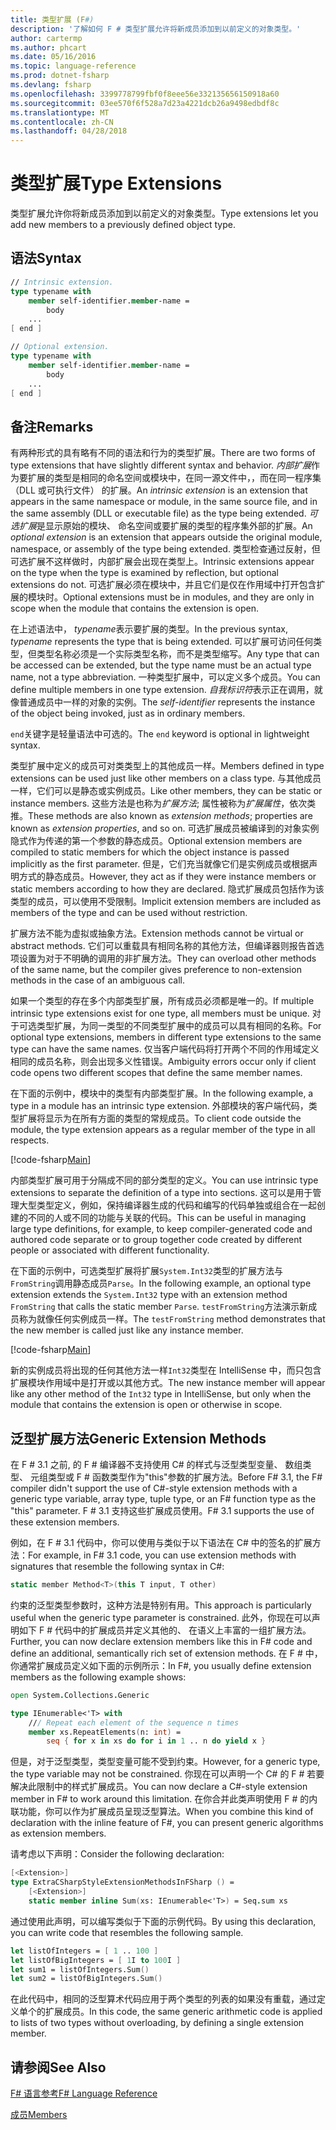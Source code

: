 ```yaml
---
title: 类型扩展 (F#)
description: '了解如何 F # 类型扩展允许将新成员添加到以前定义的对象类型。'
author: cartermp
ms.author: phcart
ms.date: 05/16/2016
ms.topic: language-reference
ms.prod: dotnet-fsharp
ms.devlang: fsharp
ms.openlocfilehash: 3399778799fbf0f8eee56e332135656150918a60
ms.sourcegitcommit: 03ee570f6f528a7d23a4221dcb26a9498edbdf8c
ms.translationtype: MT
ms.contentlocale: zh-CN
ms.lasthandoff: 04/28/2018
---
```

# <a name="type-extensions"></a><span data-ttu-id="3a41b-103">类型扩展</span><span class="sxs-lookup"><span data-stu-id="3a41b-103">Type Extensions</span></span>

<span data-ttu-id="3a41b-104">类型扩展允许你将新成员添加到以前定义的对象类型。</span><span class="sxs-lookup"><span data-stu-id="3a41b-104">Type extensions let you add new members to a previously defined object type.</span></span>

## <a name="syntax"></a><span data-ttu-id="3a41b-105">语法</span><span class="sxs-lookup"><span data-stu-id="3a41b-105">Syntax</span></span>

```fsharp
// Intrinsic extension.
type typename with
    member self-identifier.member-name =
        body
    ...
[ end ]

// Optional extension.
type typename with
    member self-identifier.member-name =
        body
    ...
[ end ]
```

## <a name="remarks"></a><span data-ttu-id="3a41b-106">备注</span><span class="sxs-lookup"><span data-stu-id="3a41b-106">Remarks</span></span>
<span data-ttu-id="3a41b-107">有两种形式的具有略有不同的语法和行为的类型扩展。</span><span class="sxs-lookup"><span data-stu-id="3a41b-107">There are two forms of type extensions that have slightly different syntax and behavior.</span></span> <span data-ttu-id="3a41b-108">*内部扩展*作为要扩展的类型是相同的命名空间或模块中，在同一源文件中，，而在同一程序集 （DLL 或可执行文件） 的扩展。</span><span class="sxs-lookup"><span data-stu-id="3a41b-108">An *intrinsic extension* is an extension that appears in the same namespace or module, in the same source file, and in the same assembly (DLL or executable file) as the type being extended.</span></span> <span data-ttu-id="3a41b-109">*可选扩展*是显示原始的模块、 命名空间或要扩展的类型的程序集外部的扩展。</span><span class="sxs-lookup"><span data-stu-id="3a41b-109">An *optional extension* is an extension that appears outside the original module, namespace, or assembly of the type being extended.</span></span> <span data-ttu-id="3a41b-110">类型检查通过反射，但可选扩展不这样做时，内部扩展会出现在类型上。</span><span class="sxs-lookup"><span data-stu-id="3a41b-110">Intrinsic extensions appear on the type when the type is examined by reflection, but optional extensions do not.</span></span> <span data-ttu-id="3a41b-111">可选扩展必须在模块中，并且它们是仅在作用域中打开包含扩展的模块时。</span><span class="sxs-lookup"><span data-stu-id="3a41b-111">Optional extensions must be in modules, and they are only in scope when the module that contains the extension is open.</span></span>

<span data-ttu-id="3a41b-112">在上述语法中， *typename*表示要扩展的类型。</span><span class="sxs-lookup"><span data-stu-id="3a41b-112">In the previous syntax, *typename* represents the type that is being extended.</span></span> <span data-ttu-id="3a41b-113">可以扩展可访问任何类型，但类型名称必须是一个实际类型名称，而不是类型缩写。</span><span class="sxs-lookup"><span data-stu-id="3a41b-113">Any type that can be accessed can be extended, but the type name must be an actual type name, not a type abbreviation.</span></span> <span data-ttu-id="3a41b-114">一种类型扩展中，可以定义多个成员。</span><span class="sxs-lookup"><span data-stu-id="3a41b-114">You can define multiple members in one type extension.</span></span> <span data-ttu-id="3a41b-115">*自我标识符*表示正在调用，就像普通成员中一样的对象的实例。</span><span class="sxs-lookup"><span data-stu-id="3a41b-115">The *self-identifier* represents the instance of the object being invoked, just as in ordinary members.</span></span>

<span data-ttu-id="3a41b-116">`end`关键字是轻量语法中可选的。</span><span class="sxs-lookup"><span data-stu-id="3a41b-116">The `end` keyword is optional in lightweight syntax.</span></span>

<span data-ttu-id="3a41b-117">类型扩展中定义的成员可对类类型上的其他成员一样。</span><span class="sxs-lookup"><span data-stu-id="3a41b-117">Members defined in type extensions can be used just like other members on a class type.</span></span> <span data-ttu-id="3a41b-118">与其他成员一样，它们可以是静态或实例成员。</span><span class="sxs-lookup"><span data-stu-id="3a41b-118">Like other members, they can be static or instance members.</span></span> <span data-ttu-id="3a41b-119">这些方法是也称为*扩展方法*; 属性被称为*扩展属性*，依次类推。</span><span class="sxs-lookup"><span data-stu-id="3a41b-119">These methods are also known as *extension methods*; properties are known as *extension properties*, and so on.</span></span> <span data-ttu-id="3a41b-120">可选扩展成员被编译到的对象实例隐式作为传递的第一个参数的静态成员。</span><span class="sxs-lookup"><span data-stu-id="3a41b-120">Optional extension members are compiled to static members for which the object instance is passed implicitly as the first parameter.</span></span> <span data-ttu-id="3a41b-121">但是，它们充当就像它们是实例成员或根据声明方式的静态成员。</span><span class="sxs-lookup"><span data-stu-id="3a41b-121">However, they act as if they were instance members or static members according to how they are declared.</span></span> <span data-ttu-id="3a41b-122">隐式扩展成员包括作为该类型的成员，可以使用不受限制。</span><span class="sxs-lookup"><span data-stu-id="3a41b-122">Implicit extension members are included as members of the type and can be used without restriction.</span></span>

<span data-ttu-id="3a41b-123">扩展方法不能为虚拟或抽象方法。</span><span class="sxs-lookup"><span data-stu-id="3a41b-123">Extension methods cannot be virtual or abstract methods.</span></span> <span data-ttu-id="3a41b-124">它们可以重载具有相同名称的其他方法，但编译器则报告首选项设置为对于不明确的调用的非扩展方法。</span><span class="sxs-lookup"><span data-stu-id="3a41b-124">They can overload other methods of the same name, but the compiler gives preference to non-extension methods in the case of an ambiguous call.</span></span>

<span data-ttu-id="3a41b-125">如果一个类型的存在多个内部类型扩展，所有成员必须都是唯一的。</span><span class="sxs-lookup"><span data-stu-id="3a41b-125">If multiple intrinsic type extensions exist for one type, all members must be unique.</span></span> <span data-ttu-id="3a41b-126">对于可选类型扩展，为同一类型的不同类型扩展中的成员可以具有相同的名称。</span><span class="sxs-lookup"><span data-stu-id="3a41b-126">For optional type extensions, members in different type extensions to the same type can have the same names.</span></span> <span data-ttu-id="3a41b-127">仅当客户端代码将打开两个不同的作用域定义相同的成员名称，则会出现多义性错误。</span><span class="sxs-lookup"><span data-stu-id="3a41b-127">Ambiguity errors occur only if client code opens two different scopes that define the same member names.</span></span>

<span data-ttu-id="3a41b-128">在下面的示例中，模块中的类型有内部类型扩展。</span><span class="sxs-lookup"><span data-stu-id="3a41b-128">In the following example, a type in a module has an intrinsic type extension.</span></span> <span data-ttu-id="3a41b-129">外部模块的客户端代码，类型扩展将显示为在所有方面的类型的常规成员。</span><span class="sxs-lookup"><span data-stu-id="3a41b-129">To client code outside the module, the type extension appears as a regular member of the type in all respects.</span></span>

[!code-fsharp[Main](../../../samples/snippets/fsharp/lang-ref-2/snippet3701.fs)]

<span data-ttu-id="3a41b-130">内部类型扩展可用于分隔成不同的部分类型的定义。</span><span class="sxs-lookup"><span data-stu-id="3a41b-130">You can use intrinsic type extensions to separate the definition of a type into sections.</span></span> <span data-ttu-id="3a41b-131">这可以是用于管理大型类型定义，例如，保持编译器生成的代码和编写的代码单独或组合在一起创建的不同的人或不同的功能与关联的代码。</span><span class="sxs-lookup"><span data-stu-id="3a41b-131">This can be useful in managing large type definitions, for example, to keep compiler-generated code and authored code separate or to group together code created by different people or associated with different functionality.</span></span>

<span data-ttu-id="3a41b-132">在下面的示例中，可选类型扩展将扩展`System.Int32`类型的扩展方法与`FromString`调用静态成员`Parse`。</span><span class="sxs-lookup"><span data-stu-id="3a41b-132">In the following example, an optional type extension extends the `System.Int32` type with an extension method `FromString` that calls the static member `Parse`.</span></span> <span data-ttu-id="3a41b-133">`testFromString`方法演示新成员称为就像任何实例成员一样。</span><span class="sxs-lookup"><span data-stu-id="3a41b-133">The `testFromString` method demonstrates that the new member is called just like any instance member.</span></span>

[!code-fsharp[Main](../../../samples/snippets/fsharp/lang-ref-2/snippet3702.fs)]

<span data-ttu-id="3a41b-134">新的实例成员将出现的任何其他方法一样`Int32`类型在 IntelliSense 中，而只包含扩展模块作用域中是打开或以其他方式。</span><span class="sxs-lookup"><span data-stu-id="3a41b-134">The new instance member will appear like any other method of the `Int32` type in IntelliSense, but only when the module that contains the extension is open or otherwise in scope.</span></span>

## <a name="generic-extension-methods"></a><span data-ttu-id="3a41b-135">泛型扩展方法</span><span class="sxs-lookup"><span data-stu-id="3a41b-135">Generic Extension Methods</span></span>
<span data-ttu-id="3a41b-136">在 F # 3.1 之前, 的 F # 编译器不支持使用 C# 的样式与泛型类型变量、 数组类型、 元组类型或 F # 函数类型作为"this"参数的扩展方法。</span><span class="sxs-lookup"><span data-stu-id="3a41b-136">Before F# 3.1, the F# compiler didn't support the use of C#-style extension methods with a generic type variable, array type, tuple type, or an F# function type as the "this" parameter.</span></span> <span data-ttu-id="3a41b-137">F # 3.1 支持这些扩展成员使用。</span><span class="sxs-lookup"><span data-stu-id="3a41b-137">F# 3.1 supports the use of these extension members.</span></span>

<span data-ttu-id="3a41b-138">例如，在 F # 3.1 代码中，你可以使用与类似于以下语法在 C# 中的签名的扩展方法：</span><span class="sxs-lookup"><span data-stu-id="3a41b-138">For example, in F# 3.1 code, you can use extension methods with signatures that resemble the following syntax in C#:</span></span>

```csharp
static member Method<T>(this T input, T other)
```

<span data-ttu-id="3a41b-139">约束的泛型类型参数时，这种方法是特别有用。</span><span class="sxs-lookup"><span data-stu-id="3a41b-139">This approach is particularly useful when the generic type parameter is constrained.</span></span> <span data-ttu-id="3a41b-140">此外，你现在可以声明如下 F # 代码中的扩展成员并定义其他的、 在语义上丰富的一组扩展方法。</span><span class="sxs-lookup"><span data-stu-id="3a41b-140">Further, you can now declare extension members like this in F# code and define an additional, semantically rich set of extension methods.</span></span> <span data-ttu-id="3a41b-141">在 F # 中，你通常扩展成员定义如下面的示例所示：</span><span class="sxs-lookup"><span data-stu-id="3a41b-141">In F#, you usually define extension members as the following example shows:</span></span>

```fsharp
open System.Collections.Generic

type IEnumerable<'T> with
    /// Repeat each element of the sequence n times
    member xs.RepeatElements(n: int) =
        seq { for x in xs do for i in 1 .. n do yield x }
```

<span data-ttu-id="3a41b-142">但是，对于泛型类型，类型变量可能不受到约束。</span><span class="sxs-lookup"><span data-stu-id="3a41b-142">However, for a generic type, the type variable may not be constrained.</span></span> <span data-ttu-id="3a41b-143">你现在可以声明一个 C# 的 F # 若要解决此限制中的样式扩展成员。</span><span class="sxs-lookup"><span data-stu-id="3a41b-143">You can now declare a C#-style extension member in F# to work around this limitation.</span></span> <span data-ttu-id="3a41b-144">在你合并此类声明使用 F # 的内联功能，你可以作为扩展成员呈现泛型算法。</span><span class="sxs-lookup"><span data-stu-id="3a41b-144">When you combine this kind of declaration with the inline feature of F#, you can present generic algorithms as extension members.</span></span>

<span data-ttu-id="3a41b-145">请考虑以下声明：</span><span class="sxs-lookup"><span data-stu-id="3a41b-145">Consider the following declaration:</span></span>

```fsharp
[<Extension>]
type ExtraCSharpStyleExtensionMethodsInFSharp () =
    [<Extension>]
    static member inline Sum(xs: IEnumerable<'T>) = Seq.sum xs
```

<span data-ttu-id="3a41b-146">通过使用此声明，可以编写类似于下面的示例代码。</span><span class="sxs-lookup"><span data-stu-id="3a41b-146">By using this declaration, you can write code that resembles the following sample.</span></span>

```fsharp
let listOfIntegers = [ 1 .. 100 ]
let listOfBigIntegers = [ 1I to 100I ]
let sum1 = listOfIntegers.Sum()
let sum2 = listOfBigIntegers.Sum()
```

<span data-ttu-id="3a41b-147">在此代码中，相同的泛型算术代码应用于两个类型的列表的如果没有重载，通过定义单个的扩展成员。</span><span class="sxs-lookup"><span data-stu-id="3a41b-147">In this code, the same generic arithmetic code is applied to lists of two types without overloading, by defining a single extension member.</span></span>


## <a name="see-also"></a><span data-ttu-id="3a41b-148">请参阅</span><span class="sxs-lookup"><span data-stu-id="3a41b-148">See Also</span></span>
[<span data-ttu-id="3a41b-149">F# 语言参考</span><span class="sxs-lookup"><span data-stu-id="3a41b-149">F# Language Reference</span></span>](index.md)

[<span data-ttu-id="3a41b-150">成员</span><span class="sxs-lookup"><span data-stu-id="3a41b-150">Members</span></span>](members/index.md)
